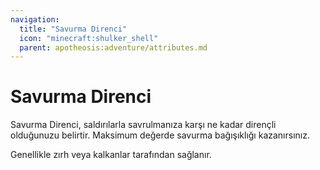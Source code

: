 ```yaml
---
navigation:
  title: "Savurma Direnci"
  icon: "minecraft:shulker_shell"
  parent: apotheosis:adventure/attributes.md
---
```


# Savurma Direnci

<Color id="blue">Savurma Direnci</Color>, saldırılarla savrulmanıza karşı ne kadar dirençli olduğunuzu belirtir. Maksimum değerde savurma bağışıklığı kazanırsınız.

Genellikle zırh veya kalkanlar tarafından sağlanır.

